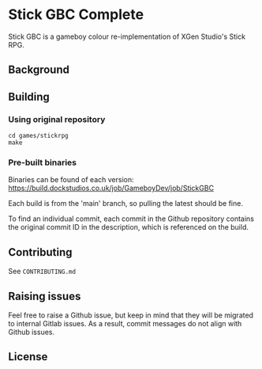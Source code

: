 
# Stick GBC Complete

Stick GBC is a gameboy colour re-implementation of XGen Studio's Stick RPG.

## Background

## Building

### Using original repository

    cd games/stickrpg
    make

### Pre-built binaries

Binaries can be found of each version: https://build.dockstudios.co.uk/job/GameboyDev/job/StickGBC

Each build is from the 'main' branch, so pulling the latest should be fine.

To find an individual commit, each commit in the Github repository contains the original commit ID in the description, which is referenced on the build.

## Contributing

See `CONTRIBUTING.md`

## Raising issues

Feel free to raise a Github issue, but keep in mind that they will be migrated to internal Gitlab issues.
As a result, commit messages do not align with Github issues.

## License
